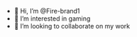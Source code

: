 - 👋 Hi, I’m @Fire-brand1
- 👀 I’m interested in gaming
- 💞️ I’m looking to collaborate on my work 


<!---
Fire-brand1/Fire-brand1 is a ✨ special ✨ repository because its `README.md` (this file) appears on your GitHub profile.
You can click the Preview link to take a look at your changes.
--->
